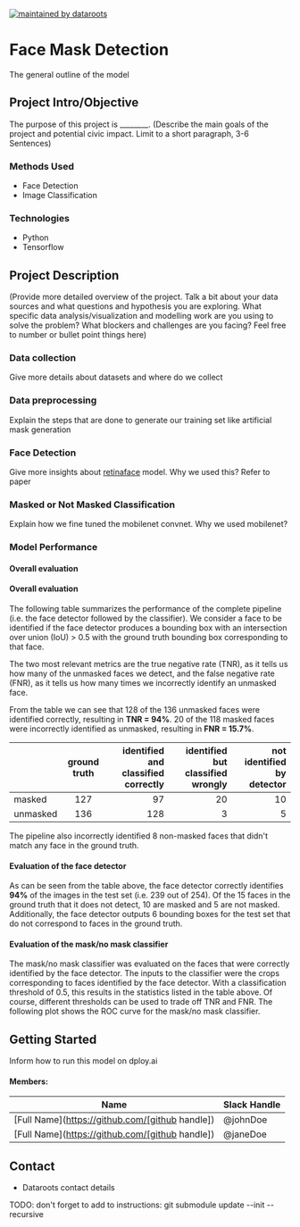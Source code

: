 [![maintained by dataroots](https://img.shields.io/badge/maintained%20by-dataroots-%2300b189)](https://dataroots.io)

# Face Mask Detection
The general outline of the model


## Project Intro/Objective
The purpose of this project is ________. (Describe the main goals of the project and potential civic impact. Limit to a short paragraph, 3-6 Sentences)


### Methods Used
* Face Detection
* Image Classification


### Technologies
* Python
* Tensorflow


## Project Description
(Provide more detailed overview of the project.  Talk a bit about your data sources and what questions and hypothesis you are exploring. What specific data analysis/visualization and modelling work are you using to solve the problem? What blockers and challenges are you facing?  Feel free to number or bullet point things here)

### Data collection
Give more details about datasets and where do we collect

### Data preprocessing
Explain the steps that are done to generate our training set like artificial mask generation

### Face Detection
Give more insights about [retinaface](https://github.com/peteryuX/retinaface-tf2) model. Why we used this? Refer to paper

### Masked or Not Masked Classification
Explain how we fine tuned the mobilenet convnet. Why we used mobilenet?

### Model Performance

#### Overall evaluation

#### Overall evaluation

The following table summarizes the performance of the complete pipeline (i.e. the face detector followed by the classifier). We consider a face to be identified if the face detector produces a bounding box with an intersection over union (IoU) > 0.5 with the ground truth bounding box corresponding to that face.

The two most relevant metrics are the true negative rate (TNR), as it tells us how many of the unmasked faces we detect, and the false negative rate (FNR), as it tells us how many times we incorrectly identify an unmasked face. 

From the table we can see that 128 of the 136 unmasked faces were identified correctly, resulting in **TNR = 94%**. 20 of the 118 masked faces were incorrectly identified as unmasked, resulting in **FNR = 15.7%**. 


|    |      ground truth      |  identified and classified correctly | identified but classified wrongly | not identified by detector |
|----------|:-------------:|------:| ------:|------:|
| masked |  127 |  97 | 20 | 10 |
| unmasked |    136   |   128 | 3 | 5  |

The pipeline also incorrectly identified 8 non-masked faces that didn't match any face in the ground truth.

#### Evaluation of the face detector

As can be seen from the table above, the face detector correctly identifies  **94%** of the images in the test set (i.e. 239 out of 254). Of the 15 faces in the ground truth that it does not detect, 10 are masked and 5 are not masked. Additionally, the face detector outputs 6 bounding boxes for the test set that do not correspond to faces in the ground truth.

#### Evaluation of the mask/no mask classifier

The mask/no mask classifier was evaluated on the faces that were correctly identified by the face detector. The inputs to the classifier were the crops corresponding to faces identified by the face detector. With a classification threshold of 0.5, this results in the statistics listed in the table above. Of course, different thresholds can be used to trade off TNR and FNR. The following plot shows the ROC curve for the mask/no mask classifier.


## Getting Started
Inform how to run this model on dploy.ai

#### Members:

|Name     |  Slack Handle   |
|---------|-----------------|
|[Full Name](https://github.com/[github handle])| @johnDoe        |
|[Full Name](https://github.com/[github handle]) |     @janeDoe    |

## Contact
* Dataroots contact details

TODO:
don't forget to add to instructions: git submodule update --init --recursive
